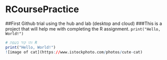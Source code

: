 # RCoursePractice
##First Github trial using the hub and lab (desktop and cloud)
###This is a project that will help me with completing the R assignment.
`print("Hello, World!")`
```r
# זהו קוד בשפת R
print("Hello, World!")
![image of cat](https://www.istockphoto.com/photos/cute-cat)
